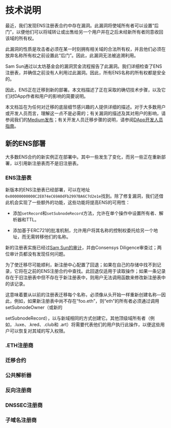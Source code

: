 # 技术说明

最近，我们发现ENS注册表合约中存在漏洞。此漏洞将使域所有者可以设置“后门”，以便他们可以将域转让或出售给另一个用户并在之后未经新所有者同意收回该域的所有权。

此漏洞的性质是攻击者必须在某一时刻拥有相关域的合法所有权，并且他们必须在放弃名称所有权之前设置此“后门”。因此，此漏洞无法被追溯利用。

Sam Sun通过以太坊基金会的漏洞赏金流程报告了此漏洞。我们详细检查了ENS注册表，并确信之前没有人利用过此漏洞。因此，所有ENS名称的所有权都是安全的。

因此，ENS正在迁移到新的部署。本文档描述了正在采取的确切技术步骤，以及它们对DApp作者和用户的影响的简要说明。

本文档旨在为任何对迁移的底层细节感兴趣的人提供详细的描述。对于大多数用户或开发人员而言，理解这一点不是必需的；有关漏洞的描述及其对用户的影响，请参阅我们的[Medium发布](https://medium.com/the-ethereum-name-service/ens-registry-migration-bug-fix-new-features-64379193a5a)；有关开发人员迁移步骤的说明，请参阅[DApp开发人员指南](ens-migration-february-2020/guide-for-dapp-developers.md)。

## 新的ENS部署

大多数ENS合约的新实例正在部署中。其中一些发生了变化，而另一些正在重新部署，以引用新注册表而不是旧注册表。

### ENS注册表

新版本的ENS注册表已经部署，可以在地址`0x00000000000C2E074eC69A0dFb2997BA6C7d2e1e`找到。除了修复漏洞，我们还借此机会实现了一些额外的功能，这些功能将提高ENS的可用性：

* 添加`setRecord`和`setSubnodeRecord`方法，允许在单个操作中设置所有者、解析器和TTL。

* 添加基于ERC721的批准机制，允许用户将其名称的控制权委托给另一个地址，而无需转移他们的名称。

新的注册表实施已经过[Sam Sun的审计](https://gist.github.com/samczsun/2f0a2e266191042baada48c5407d8986)，并由Consensys Diligence审查过；两位审计员都没有发现任何问题。

为了使迁移尽可能顺利，新注册中心配置了回退；如果在自己的存储中找不到记录，它将在之前的ENS注册合约中查找。此回退仅适用于读取操作；如果一条记录存在于旧注册表中但不存在于新注册表中，则用户无法调用函数来修改新注册表中的该记录。

这意味着要从以前的注册表迁移每个名称，必须像从头开始一样重新创建名称—因此，例如，如果新注册表中尚不存在“foo.eth”，则“eth”的所有者必须通过调用 setSubnodeOwner（或新的

setSubnodeRecord），以与新域相同的方式创建它。其他顶级域所有者（例如，.luxe、.kred、.club和 .art）将需要代表他们的用户执行此操作，以便这些用户可以恢复对其域的写入权限。



### .ETH注册商

### 迁移合约

### 公共解析器

### 反向注册商

### DNSSEC注册商

### 子域名注册商
